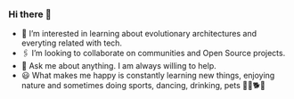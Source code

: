### Hi there 👋

- 🌱 I’m interested in learning about evolutionary architectures and everyting related with tech.
- 🖇️ I’m looking to collaborate on communities and Open Source projects.
- 💬 Ask me about anything. I am always willing to help.
- 😃 What makes me happy is constantly learning new things, enjoying nature and sometimes doing sports, dancing, drinking, pets 🚵‍🏃🐕🍻

